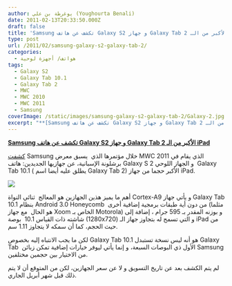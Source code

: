 ```yaml
---
author: يوغرطة بن علي (Youghourta Benali)
date: 2011-02-13T20:33:50.000Z
draft: false
title: 'Samsung تكشف عن هاتف Galaxy S2 و جهاز Galaxy Tab 2 الأكبر من الـ iPad '
type: post
url: /2011/02/samsung-galaxy-s2-galaxy-tab-2/
categories:
  - هواتف/ أجهزة لوحية
tags:
  - Galaxy S2
  - Galaxy Tab 10.1
  - Galaxy Tab 2
  - MWC
  - MWC 2010
  - MWC 2011
  - Samsung
coverImage: /static/images/samsung-galaxy-s2-galaxy-tab-2/Galaxy-2.jpg
excerpt: "**[Samsung تكشف عن هاتف Galaxy S2 و جهاز Galaxy Tab 2 الأكبر من الـ iPad](https://www.it-scoop.com/2011/02/samsung-galaxy-s2-galaxy-tab-2/)**\n\n[كشفت](http://mwc2011.techradar.com/2011/02/samsung-galaxy-tab-10-1-confirmed-specs-revealed/) Samsung خلال مؤتمرها الذي\_ يسبق معرض MWC 2011 الذي يقام في برشلونة الإسبانية، عن جهازيها الجديدين: هاتف Galaxy S 2 و الجهاز اللوحي \_Galaxy Tab"
---
```

**[Samsung تكشف عن هاتف Galaxy S2 و جهاز Galaxy Tab 2 الأكبر من الـ iPad](https://www.it-scoop.com/2011/02/samsung-galaxy-s2-galaxy-tab-2/)**

[كشفت](http://mwc2011.techradar.com/2011/02/samsung-galaxy-tab-10-1-confirmed-specs-revealed/) Samsung خلال مؤتمرها الذي  يسبق معرض MWC 2011 الذي يقام في برشلونة الإسبانية، عن جهازيها الجديدين: هاتف Galaxy S 2 و الجهاز اللوحي  Galaxy Tab 10.1 ( يطلق عليه أيضا اسم Galaxy Tab 2) الأكبر حجما من جهاز iPad.

![](/static/images/samsung-galaxy-s2-galaxy-tab-2/Galaxy-2.jpg)

أهم ما يميز هذين الجهازين هو المعالج  ثنائي النواة Cortex-A9 و يأتي جهاز Galaxy Tab 10.1 بنظام Android 3.0 Honeycomb  من دون أية طبقات برمجية إضافية أخرى (مثلما هو الحال  مع جهاز Xoom الخاص بـ Motorola) و بوزنه المقدر بـ 595 جرام ، إضافة إلى شاشته ذات القياس 10.1  بوصة (1280x720) و التي تسمح له بتجاوز جهاز الـ iPad من حيث الحجم، كما أن سمكه لا يتجاوز 1.11 سم.

لكن ما يجب الانتباه إليه بخصوص Galaxy Tab 10.1 هو أنه ليس نسخة تستبدل Galaxy Tab  الأول ذي البوصات السبعة، و إنما يأتي ليوفر خيارات إضافية تمكن زبائن Samsung من الاختيار بين حجمين مختلفين.

لم يتم الكشف بعد عن تاريخ التسويق و لا عن سعر الجهازين، لكن من المتوقع أن لا يتم ذلك قبل شهر أبريل الجاري.

